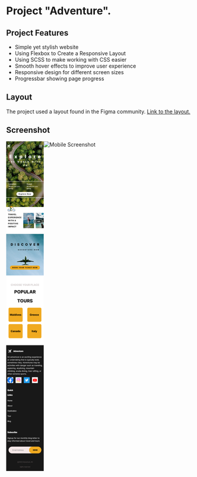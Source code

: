 # Project "Adventure".

## Project Features

-   Simple yet stylish website
-   Using Flexbox to Create a Responsive Layout
-   Using SCSS to make working with CSS easier
-   Smooth hover effects to improve user experience
-   Responsive design for different screen sizes
-   Progressbar showing page progress

## Layout

The project used a layout found in the Figma community. [Link to the layout.](<https://www.figma.com/file/nKuSCKtUVmeFaaCemi6RBu/web-design-(Community)-(Copy)?type=design&mode=design&t=K9kPFRzuW0jCJdiM-0>)

## Screenshot

<div style="display: flex; flex-direction: row;">
  <img src="/screenshot/mobile.png" alt="Mobile Screenshot" width="20%">
  <img src="/screenshot/fullsize.png" alt="Mobile Screenshot" width="70%">
</div>
